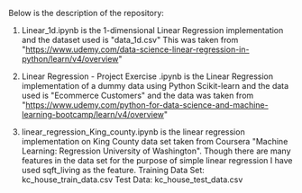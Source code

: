 Below is the description of the repository:

1. Linear_1d.ipynb is the 1-dimensional Linear Regression implementation and the dataset used is "data_1d.csv"
This was taken from "https://www.udemy.com/data-science-linear-regression-in-python/learn/v4/overview"

2. Linear Regression - Project Exercise .ipynb is the Linear Regression implementation of a dummy data using
Python Scikit-learn and the data used is "Ecommerce Customers" and the data was taken from "https://www.udemy.com/python-for-data-science-and-machine-learning-bootcamp/learn/v4/overview"

3. linear_regression_King_county.ipynb is the linear regression implementation on King County data set taken from Coursera 
"Machine Learning: Regression University of Washington". Though there are many features in the data set for the purpose of simple linear regression I have used sqft_living as the feature. 
Training Data Set: kc_house_train_data.csv
Test Data: kc_house_test_data.csv